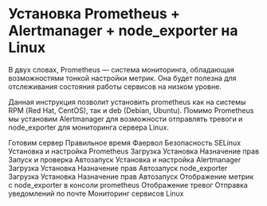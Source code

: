 # Установка Prometheus + Alertmanager + node_exporter на Linux

В двух словах, Prometheus — система мониторинга, обладающая возможностями тонкой настройки метрик. Она будет полезна для отслеживания состояния работы сервисов на низком уровне.

Данная инструкция позволит установить prometheus как на системы RPM (Red Hat, CentOS), так и deb (Debian, Ubuntu). Помимо Prometheus мы установим Alertmanager для возможности отправлять тревоги и node_exporter для мониторинга сервера Linux.

Готовим сервер
    Правильное время
    Фаервол
    Безопасность SELinux
Установка и настройка Prometheus
    Загрузка
    Установка
    Назначение прав
    Запуск и проверка
    Автозапуск
Установка и настройка Alertmanager
    Загрузка
    Установка
    Назначение прав
    Автозапуск
node_exporter
    Загрузка
    Установка
    Назначение прав
    Автозапуск
Отображение метрик с node_exporter в консоли prometheus
Отображение тревог
Отправка уведомлений по почте
Мониторинг сервисов Linux
